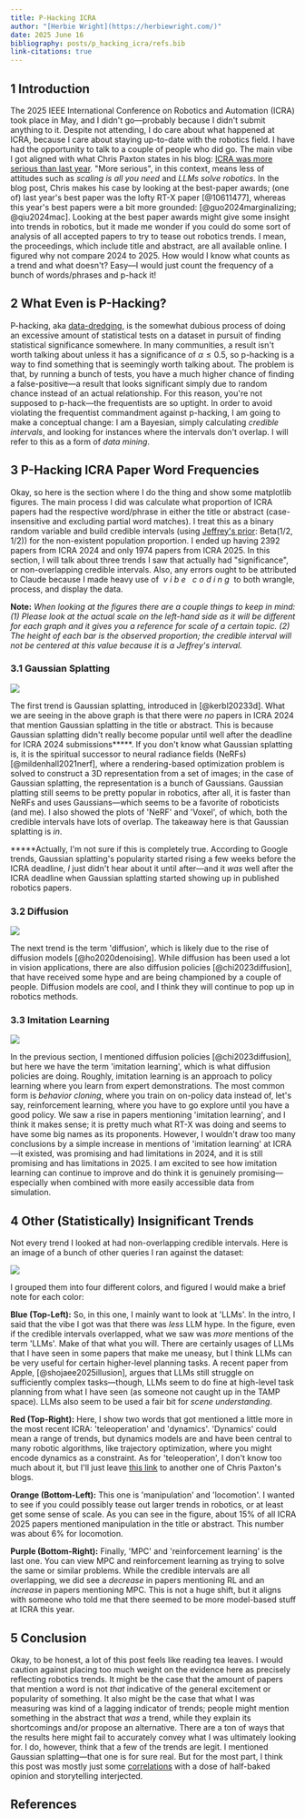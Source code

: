 ```yaml
---
title: P-Hacking ICRA
author: "[Herbie Wright](https://herbiewright.com/)"
date: 2025 June 16
bibliography: posts/p_hacking_icra/refs.bib
link-citations: true
---
```


## 1 Introduction

The 2025 IEEE International Conference on Robotics and Automation (ICRA) took place in May, and I didn't go—probably because I didn't submit anything to it. Despite not attending, I do care about what happened at ICRA, because I care about staying up-to-date with the robotics field. I have had the opportunity to talk to a couple of people who did go. The main vibe I got aligned with what Chris Paxton states in his blog: [ICRA was more serious than last year](https://itcanthink.substack.com/p/icra-2025-was-bigger-and-more-serious). "More serious", in this context, means less of attitudes such as *scaling is all you need* and *LLMs solve robotics*. In the blog post, Chris makes his case by looking at the best-paper awards; (one of) last year's best paper was the lofty RT-X paper [@10611477], whereas this year's best papers were a bit more grounded: [@guo2024marginalizing; @qiu2024mac]. Looking at the best paper awards might give some insight into trends in robotics, but it made me wonder if you could do some sort of analysis of all accepted papers to try to tease out robotics trends. I mean, the proceedings, which include title and abstract, are all available online. I figured why not compare 2024 to 2025. How would I know what counts as a trend and what doesn't? Easy—I would just count the frequency of a bunch of words/phrases and p-hack it!

## 2 What Even is P-Hacking?

P-hacking, aka [data-dredging](https://en.wikipedia.org/wiki/Data_dredging), is the somewhat dubious process of doing an excessive amount of statistical tests on a dataset in pursuit of finding statistical significance somewhere. In many communities, a result isn't worth talking about unless it has a significance of $\alpha \leq 0.5$, so p-hacking is a way to find something that is seemingly worth talking about. The problem is that, by running a bunch of tests, you have a much higher chance of finding a false-positive—a result that looks significant simply due to random chance instead of an actual relationship. For this reason, you're not supposed to p-hack—the frequentists are so uptight. In order to avoid violating the frequentist commandment against p-hacking, I am going to make a conceptual change: I am a Bayesian, simply calculating *credible intervals*, and looking for instances where the intervals don't overlap. I will refer to this as a form of *data mining*.  

## 3 P-Hacking ICRA Paper Word Frequencies

Okay, so here is the section where I do the thing and show some matplotlib figures. The main process I did was calculate what proportion of ICRA papers had the respective word/phrase in either the title or abstract (case-insensitive and excluding partial word matches). I treat this as a binary random variable and build credible intervals (using [Jeffrey's prior](https://en.wikipedia.org/wiki/Binomial_proportion_confidence_interval#Jeffreys_interval): $\text{Beta}(1/2, 1/2)$) for the non-existent population proportion. I ended up having 2392 papers from ICRA 2024 and only 1974 papers from ICRA 2025. In this section, I will talk about three trends I saw that actually had "significance", or non-overlapping credible intervals. Also, any errors ought to be attributed to Claude because I made heavy use of&nbsp; *v i b e&nbsp;&nbsp; c o d i n g* &nbsp;to both wrangle, process, and display the data.

**Note:** *When looking at the figures there are a couple things to keep in mind: (1) Please look at the actual scale on the left-hand side as it will be different for each graph and it gives you a reference for scale of a certain topic. (2) The height of each bar is the observed proportion; the credible interval will not be centered at this value because it is a Jeffrey's interval.*

### 3.1 Gaussian Splatting

![](./splat_nerf_voxel.png)

The first trend is Gaussian splatting, introduced in [@kerbl20233d]. What we are seeing in the above graph is that there were *no* papers in ICRA 2024 that mention Gaussian splatting in the title or abstract. This is because Gaussian splatting didn't really become popular until well after the deadline for ICRA 2024 submissions**\***. If you don't know what Gaussian splatting is, it is the spiritual successor to neural radiance fields (NeRFs) [@mildenhall2021nerf], where a rendering-based optimization problem is solved to construct a 3D representation from a set of images; in the case of Gaussian splatting, the representation is a bunch of Gaussians. Gaussian platting still seems to be pretty popular in robotics, after all, it is faster than NeRFs and uses Gaussians—which seems to be a favorite of roboticists (and me). I also showed the plots of 'NeRF' and 'Voxel', of which, both the credible intervals have lots of overlap. The takeaway here is that Gaussian splatting is *in*.

**\***Actually, I'm not sure if this is completely true. According to Google trends, Gaussian splatting's popularity started rising a few weeks before the ICRA deadline, *I* just didn't hear about it until after—and it *was* well after the ICRA deadline when Gaussian splatting started showing up in published robotics papers. 

### 3.2 Diffusion

![](./diffusion.png)

The next trend is the term 'diffusion', which is likely due to the rise of diffusion models [@ho2020denoising]. While diffusion has been used a lot in vision applications, there are also diffusion policies [@chi2023diffusion], that have received some hype and are being championed by a couple of people. Diffusion models are cool, and I think they will continue to pop up in robotics methods.

### 3.3 Imitation Learning

![](./imitation_learning.png)

In the previous section, I mentioned diffusion policies [@chi2023diffusion], but here we have the term 'imitation learning', which is what diffusion policies are doing. Roughly, imitation learning is an approach to policy learning where you learn from expert demonstrations. The most common form is *behavior cloning*, where you train on on-policy data instead of, let's say, reinforcement learning, where you have to go explore until you have a good policy. We saw a rise in papers mentioning 'imitation learning', and I think it makes sense; it is pretty much what RT-X was doing and seems to have some big names as its proponents. However, I wouldn't draw too many conclusions by a simple increase in mentions of 'imitation learning' at ICRA—it existed, was promising and had limitations in 2024, and it is still promising and has limitations in 2025. I am excited to see how imitation learning can continue to improve and do think it is genuinely promising—especially when combined with more easily accessible data from simulation.

## 4 Other (Statistically) Insignificant Trends

Not every trend I looked at had non-overlapping credible intervals. Here is an image of a bunch of other queries I ran against the dataset:

![](insignificant.png)

I grouped them into four different colors, and figured I would make a brief note for each color:

**Blue (Top-Left):** So, in this one, I mainly want to look at 'LLMs'. In the intro, I said that the vibe I got was that there was *less* LLM hype. In the figure, even if the credible intervals overlapped, what we saw was *more* mentions of the term 'LLMs'. Make of that what you will. There are certainly usages of LLMs that I have seen in some papers that make me uneasy, but I think LLMs can be very useful for certain higher-level planning tasks. A recent paper from Apple, [@shojaee2025illusion], argues that LLMs still struggle on sufficiently complex tasks—though, LLMs seem to do fine at high-level task planning from what I have seen (as someone not caught up in the TAMP space). LLMs also seem to be used a fair bit for *scene understanding*.

**Red (Top-Right):** Here, I show two words that got mentioned a little more in the most recent ICRA: 'teleoperation' and 'dynamics'. 'Dynamics' could mean a range of trends, but dynamics models are and have been central to many robotic algorithms, like trajectory optimization, where you might encode dynamics as a constraint. As for 'teleoperation', I don't know too much about it, but I'll just leave [this link](https://itcanthink.substack.com/p/remote-robotic-teleoperation) to another one of Chris Paxton's blogs.

**Orange (Bottom-Left):** This one is 'manipulation' and 'locomotion'. I wanted to see if you could possibly tease out larger trends in robotics, or at least get some sense of scale. As you can see in the figure, about 15% of all ICRA 2025 papers mentioned manipulation in the title or abstract. This number was about 6% for locomotion.

**Purple (Bottom-Right):** Finally, 'MPC' and 'reinforcement learning' is the last one. You can view MPC and reinforcement learning as trying to solve the same or similar problems. While the credible intervals are all overlapping, we did see a *decrease* in papers mentioning RL and an *increase* in papers mentioning MPC. This is not a huge shift, but it aligns with someone who told me that there seemed to be more model-based stuff at ICRA this year. 

## 5 Conclusion

Okay, to be honest, a lot of this post feels like reading tea leaves. I would caution against placing too much weight on the evidence here as precisely reflecting robotics trends. It might be the case that the amount of papers that mention a word is not *that* indicative of the general excitement or popularity of something. It also might be the case that what I was measuring was kind of a lagging indicator of trends; people might mention something in the abstract that *was* a trend, while they explain its shortcomings and/or propose an alternative. There are a ton of ways that the results here might fail to accurately convey what I was ultimately looking for. I do, however, think that a few of the trends are legit. I mentioned Gaussian splatting—that one is for sure real. But for the most part, I think this post was mostly just some [correlations](https://www.argmin.net/p/correlation-is-all-we-have) with a dose of half-baked opinion and storytelling interjected.
<!-- don't draw too many conclusions. I do think there is some validity to some of the trends. Maybe mentions are a lagging indicator of trends -->

## References

